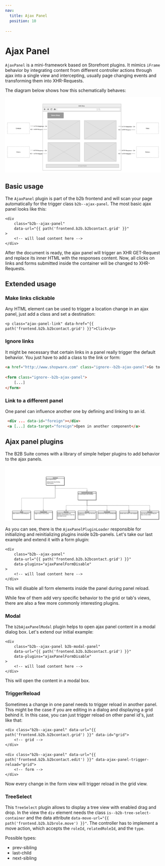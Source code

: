 ```yaml
---
nav:
  title: Ajax Panel
  position: 10

---
```


# Ajax Panel

`AjaxPanel` is a mini-framework based on Storefront plugins. It mimics `iFrame` behavior by integrating content from different controller actions through ajax into a single view and intercepting, usually page changing events and transforming them into XHR-Requests.

The diagram below shows how this schematically behaves:

![image](../../../../../assets/ajax-panel-abstract.svg)

## Basic usage

The `AjaxPanel` plugin is part of the b2b frontend and will scan your page automatically for the trigger class `b2b--ajax-panel`.
The most basic ajax panel looks like this:

```twig
<div
    class="b2b--ajax-panel"
    data-url="{{ path('frontend.b2b.b2bcontact.grid' }}"
>
    <!-- will load content here -->
</div>
```

After the document is ready, the ajax panel will trigger an XHR GET-Request and replace its inner HTML with the responses content.
Now, all clicks on links and forms submitted inside the container will be changed to XHR-Requests.

## Extended usage

### Make links clickable

Any HTML element can be used to trigger a location change in an ajax panel, just add a class and set a destination:

```twig
<p class="ajax-panel-link" data-href="{{ path('frontend.b2b.b2bcontact.grid') }}">Click</p>
```

### Ignore links

It might be necessary that certain links in a panel really trigger the default behavior. You just have to add a class to the link or form:

```html
<a href="http://www.shopware.com" class="ignore--b2b-ajax-panel">Go to Shopware Home</a>

<form class="ignore--b2b-ajax-panel">
    [...]
</form>
```

### Link to a different panel

One panel can influence another one by defining and linking to an id.

```html
 <div ... data-id="foreign"></div>
 <a [...] data-target="foreign">Open in another component</a>
```

## Ajax panel plugins

The B2B Suite comes with a library of simple helper plugins to add behavior to the ajax panels.

![image](../../../../../assets/ajax-panel-structure.svg)

As you can see, there is the `AjaxPanelPluginLoader` responsible for initializing and reinitializing plugins inside b2b-panels.
Let's take our last example and extend it with a form plugin:

```twig
<div
    class="b2b--ajax-panel"
    data-url="{{ path('frontend.b2b.b2bcontact.grid') }}"
    data-plugins="ajaxPanelFormDisable"
>
    <!-- will load content here -->
</div>
```

This will disable all form elements inside the panel during panel reload.

While few of them add very specific behavior to the grid or tab's views, there are also a few more commonly interesting plugins.

### Modal

The `b2bAjaxPanelModal` plugin helps to open ajax panel content in a modal dialog box. Let's extend our initial example:

```twig
<div
    class="b2b--ajax-panel b2b-modal-panel"
    data-url="{{ path('frontend.b2b.b2bcontact.grid') }}"
    data-plugins="ajaxPanelFormDisable"
>
    <!-- will load content here -->
</div>
```

This will open the content in a modal box.

### TriggerReload

Sometimes a change in one panel needs to trigger reload in another panel.
This might be the case if you are editing in a dialog and displaying a grid behind it.
In this case, you can just trigger reload on other panel id's, just like that:

```twig
<div class="b2b--ajax-panel" data-url="{{ path('frontend.b2b.b2bcontact.grid') }}" data-id="grid">
    <!-- grid -->
</div>

<div class="b2b--ajax-panel" data-url="{{ path('frontend.b2b.b2bcontact.edit') }}" data-ajax-panel-trigger-reload="grid">
    <!-- form -->
</div>
```

Now every change in the form view will trigger reload in the grid view.

### TreeSelect

This `TreeSelect` plugin allows to display a tree view with enabled drag and drop.
In the view the `div` element needs the class `is--b2b-tree-select-container` and the data attribute <code v-pre>data-move-url="{{ path('frontend.b2b.b2brole.move') }}"</code>.
The controller has to implement a move action, which accepts the `roleId`, `relatedRoleId`, and the `type`.

Possible types:

* prev-sibling
* last-child
* next-sibling
